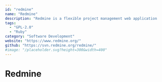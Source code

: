 ```yaml
---
id: "redmine"
name: "Redmine"
description: "Redmine is a flexible project management web application."
tags:
  - "GPL-2.0"
  - "Ruby"
category: "Software Development"
website: "https://www.redmine.org/"
github: "https://svn.redmine.org/redmine/"
#image: "/placeholder.svg?height=300&width=400"
---
```


# Redmine
